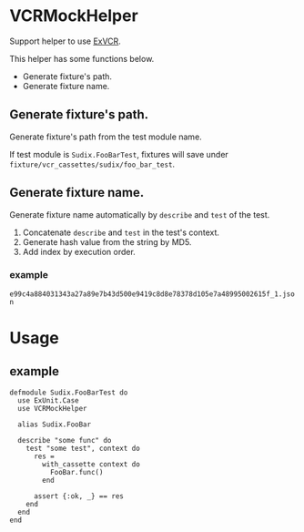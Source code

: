 # VCRMockHelper

Support helper to use [ExVCR](https://github.com/parroty/exvcr).

This helper has some functions below.

- Generate fixture's path.
- Generate fixture name.

## Generate fixture's path.

Generate fixture's path from the test module name.

If test module is `Sudix.FooBarTest`, fixtures will save under
`fixture/vcr_cassettes/sudix/foo_bar_test`.


## Generate fixture name.

Generate fixture name automatically by `describe` and `test` of the test.

1. Concatenate `describe` and `test` in the test's context.
2. Generate hash value from the string by MD5.
3. Add index by execution order.

### example
`e99c4a884031343a27a89e7b43d500e9419c8d8e78378d105e7a48995002615f_1.json`

# Usage

## example

```
defmodule Sudix.FooBarTest do
  use ExUnit.Case
  use VCRMockHelper

  alias Sudix.FooBar

  describe "some func" do
    test "some test", context do
      res =
        with_cassette context do
          FooBar.func()
        end

      assert {:ok, _} == res
    end
  end
end
```
